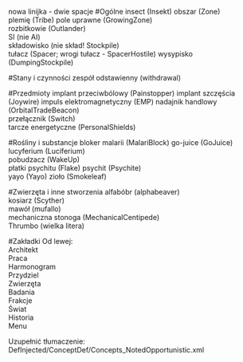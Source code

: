 nowa linijka - dwie spacje
#Ogólne
insect (Insekt)
obszar (Zone)  
plemię (Tribe)
pole uprawne (GrowingZone)  
rozbitkowie (Outlander)  
SI (nie AI)  
składowisko (nie skład! Stockpile)  
tułacz (Spacer; wrogi tułacz - SpacerHostile)
wysypisko (DumpingStockpile)  

#Stany i czynności
zespół odstawienny (withdrawal)

#Przedmioty
implant przeciwbólowy (Painstopper)
implant szczęścia (Joywire)
impuls elektromagnetyczny (EMP)
nadajnik handlowy (OrbitalTradeBeacon)  
przełącznik (Switch)  
tarcze energetyczne (PersonalShields)  

#Rośliny i substancje
bloker malarii (MalariBlock)
go-juice (GoJuice)  
lucyferium (Luciferium)  
pobudzacz (WakeUp)  
płatki psychitu (Flake)
psychit (Psychite)  
yayo (Yayo)
zioło (Smokeleaf)  

#Zwierzęta i inne stworzenia
alfabóbr (alphabeaver)  
kosiarz (Scyther)  
mawół (mufallo)  
mechaniczna stonoga (MechanicalCentipede)  
Thrumbo (wielka litera)  

#Zakładki
Od lewej:  
Architekt  
Praca  
Harmonogram  
Przydziel  
Zwierzęta  
Badania  
Frakcje  
Świat  
Historia  
Menu  

Uzupełnić tłumaczenie:
DefInjected/ConceptDef/Concepts_NotedOpportunistic.xml
